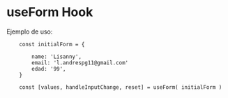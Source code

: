 # useForm Hook

Ejemplo de uso:

```
    const initialForm = {

        name: 'Lisanny',
        email: 'l.andrespg11@gmail.com'
        edad: '99',
    }
    
    const [values, handleInputChange, reset] = useForm( initialForm )

```